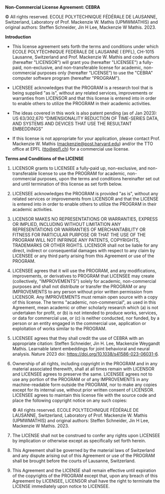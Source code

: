 **Non-Commercial License Agreement: CEBRA**

© All rights reserved. ECOLE POLYTECHNIQUE FÉDÉRALE DE LAUSANNE, Switzerland,
Laboratory of Prof. Mackenzie W. Mathis (UPMWMATHIS) and original authors:
Steffen Schneider, Jin H Lee, Mackenzie W Mathis. 2023.

**Introduction**

- This license agreement sets forth the terms and conditions under which ECOLE POLYTECHNIQUE FEDERALE DE LAUSANNE ( EPFL),
CH-1015 Lausanne, Switzerland and Prof. Mackenzie W. Mathis and code authors (hereafter "LICENSOR") will grant you
(hereafter "LICENSEE") a fully-paid, non-exclusive, and non-transferable license for academic, non-commercial purposes only
(hereafter “LICENSE”) to use the "CEBRA" computer software program (hereafter "PROGRAM").

- LICENSEE acknowledges that the PROGRAM is a research tool that is being supplied "as is", without any related services,
improvements or warranties from LICENSOR and that this license is entered into in order to enable others to utilize the
PROGRAM in their academic activities.

- The ideas covered in this work is also patent pending (as of Jan 2023): US 63/302,670 “DIMENSIONALITY REDUCTION OF TIME-SERIES DATA,
AND SYSTEMS AND DEVICES THAT USE THE RESULTANT EMBEDDINGS”

- If this license is not appropriate for your application, please contact Prof. Mackenzie W. Mathis (mackenzie@post.harvard.edu)
and/or the TTO office at EPFL (tto@epfl.ch) for a commercial use license.

**Terms and Conditions of the LICENSE**
1.	LICENSOR grants to LICENSEE a fully-paid up, non-exclusive, and non-transferable license to use the PROGRAM for academic,
    non-commercial purposes, upon the terms and conditions hereinafter set out and until termination of this license as set
    forth below.

2.	LICENSEE acknowledges the PROGRAM is provided "as is", without any related services or improvements from LICENSOR and
    that the LICENSE is entered into in order to enable others to utilize the PROGRAM in their academic activities.

3.	LICENSOR MAKES NO REPRESENTATIONS OR WARRANTIES, EXPRESS OR IMPLIED, INCLUDING WITHOUT LIMITATION ANY REPRESENTATIONS OR
    WARRANTIES OF MERCHANTABILITY OR FITNESS FOR PARTICULAR PURPOSE OR THAT THE USE OF THE PROGRAM WILL NOT INFRINGE ANY
    PATENTS, COPYRIGHTS, TRADEMARKS OR OTHER RIGHTS. LICENSOR shall not be liable for any direct, indirect or consequential
    damages with respect to any claim by LICENSEE or any third party arising from this Agreement or use of the PROGRAM.

4.	LICENSEE agrees that it will use the PROGRAM, and any modifications, improvements, or derivatives to PROGRAM that
    LICENSEE may create (collectively, "IMPROVEMENTS") solely for academic, non-commercial purposes and shall not
    distribute or transfer the PROGRAM or any IMPROVEMENTS to any person without prior written permission from LICENSOR.
    Any IMPROVEMENTS must remain open source with a copy of this license. The terms "academic, non-commercial", as used
    in this Agreement, mean academic or other scholarly research which (a) is not undertaken for profit, or (b) is not
    intended to produce works, services, or data for commercial use, or (c) is neither conducted, nor funded, by a person
    or an entity engaged in the commercial use, application or exploitation of works similar to the PROGRAM.

5.	LICENSEE agrees that they shall credit the use of CEBRA with an appropriate citation:
    Steffen Schneider, Jin H. Lee, Mackenzie Weygandt Mathis. Learnable latent embeddings for joint behavioral
    and neural analysis. Nature 2023 doi: https://doi.org/10.1038/s41586-023-06031-6.

6.	Ownership of all rights, including copyright in the PROGRAM and in any material associated therewith, shall at all times
   remain with LICENSOR and LICENSEE agrees to preserve the same. LICENSEE agrees not to use any portion of the PROGRAM or
   of any IMPROVEMENTS in any machine-readable form outside the PROGRAM, nor to make any copies except for its internal use,
   without prior written consent of LICENSOR. LICENSEE agrees to maintain this license file with the source code and place the
   following copyright notice on any such copies:

      © All rights reserved. ECOLE POLYTECHNIQUE FÉDÉRALE DE LAUSANNE, Switzerland, Laboratory of Prof. Mackenzie W. Mathis
      (UPMWMATHIS) and original authors: Steffen Schneider, Jin H Lee, Mackenzie W Mathis. 2023.

7.	The LICENSE shall not be construed to confer any rights upon LICENSEE by implication or otherwise except as specifically
    set forth herein.

8.	This Agreement shall be governed by the material laws of Switzerland and any dispute arising out of this Agreement or
    use of the PROGRAM shall be brought before the courts of Lausanne, Switzerland.

9.	This Agreement and the LICENSE shall remain effective until expiration of the copyrights of the PROGRAM except that,
    upon any breach of this Agreement by LICENSEE, LICENSOR shall have the right to terminate the LICENSE immediately upon
    notice to LICENSEE.
